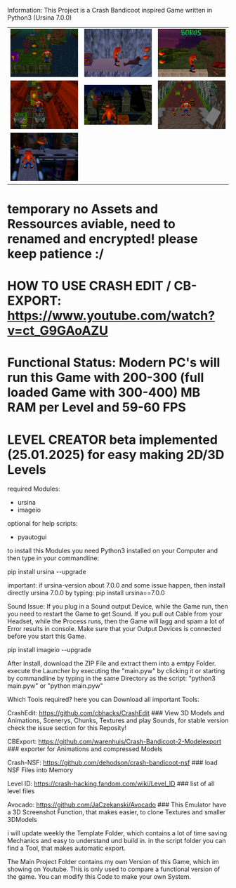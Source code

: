 Information: This Project is a Crash Bandicoot inspired Game written in Python3 (Ursina 7.0.0)
<table>
  <tr>
    <td><img src="screenshot/cb_01.jpg" width="300" /></td>
    <td><img src="screenshot/cb_02.jpg" width="300" /></td>
    <td><img src="screenshot/cb_03.jpg" width="300" /></td>
  </tr>
  <tr>
    <td><img src="screenshot/cb_04.jpg" width="300" /></td>
    <td><img src="screenshot/cb_05.jpg" width="300" /></td>
    <td><img src="screenshot/cb_06.jpg" width="300" /></td>
  </tr>
  <tr>
    <td><img src="screenshot/cb_07.jpg" width="300" /></td>
  </tr>
</table>

# temporary no Assets and Ressources aviable, need to renamed and encrypted! please keep patience :/ #
# HOW TO USE CRASH EDIT / CB-EXPORT: https://www.youtube.com/watch?v=ct_G9GAoAZU #

# Functional Status: Modern PC's will run this Game with 200-300 (full loaded Game with 300-400) MB RAM per Level and 59-60 FPS
# LEVEL CREATOR beta implemented (25.01.2025) for easy making 2D/3D Levels 

required Modules:
- ursina
- imageio

optional for help scripts:
- pyautogui

to install this Modules you need Python3 installed on your Computer and then type in your commandline:

pip install ursina --upgrade

important: if ursina-version about 7.0.0 and some issue happen, then install
directly ursina 7.0.0 by typing: pip install ursina==7.0.0

Sound Issue: If you plug in a Sound output Device, while the Game run, then
you need to restart the Game to get Sound. If you pull out Cable from your 
Headset, while the Process runs, then the Game will lagg and spam a lot of
Error results in console. Make sure that your Output Devices is connected before
you start this Game.

pip install imageio --upgrade

After Install, download the ZIP File and extract them into a emtpy Folder.
execute the Launcher by executing the "main.pyw" by clicking it or starting by
commandline by typing in the same Directory as the script: "python3 main.pyw" or "python main.pyw"

Which Tools required? here you can Download all important Tools:

CrashEdit: https://github.com/cbhacks/CrashEdit ### View 3D Models and Animations, Scenerys, Chunks, Textures and play Sounds, for stable version check the issue section for this Reposity!

CBExport:  https://github.com/warenhuis/Crash-Bandicoot-2-Modelexport ### exporter for Animations and compressed Models

Crash-NSF: https://github.com/dehodson/crash-bandicoot-nsf ### load NSF Files into Memory

Level ID:  https://crash-hacking.fandom.com/wiki/Level_ID ### list of all level files

Avocado:   https://github.com/JaCzekanski/Avocado ### This Emulator have a 3D Screenshot Function, that makes easier, to clone Textures and smaller 3DModels

i will update weekly the Template Folder, which contains a lot of time saving Mechanics and easy to understand und build in.
in the script folder you can find a Tool, that makes automatic export.

The Main Project Folder contains my own Version of this Game, which im showing on Youtube. This is only used to compare a functional version of the game.
You can modify this Code to make your own System.
